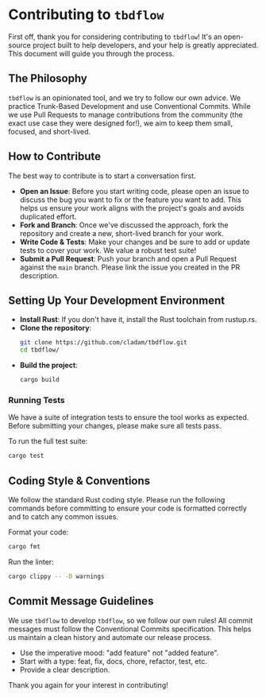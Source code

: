 # Contributing to `tbdflow`

First off, thank you for considering contributing to `tbdflow`! It's an open-source project built to help developers, and your help is greatly appreciated. This document will guide you through the process.

## The Philosophy

`tbdflow` is an opinionated tool, and we try to follow our own advice. We practice Trunk-Based Development and use Conventional Commits. While we use Pull Requests to manage contributions from the community (the exact use case they were designed for!), we aim to keep them small, focused, and short-lived.

## How to Contribute

The best way to contribute is to start a conversation first.

- **Open an Issue**: Before you start writing code, please open an issue to discuss the bug you want to fix or the feature you want to add. This helps us ensure your work aligns with the project's goals and avoids duplicated effort.
- **Fork and Branch**: Once we've discussed the approach, fork the repository and create a new, short-lived branch for your work.
- **Write Code & Tests**: Make your changes and be sure to add or update tests to cover your work. We value a robust test suite!
- **Submit a Pull Request**: Push your branch and open a Pull Request against the `main` branch. Please link the issue you created in the PR description.

## Setting Up Your Development Environment

- **Install Rust**: If you don't have it, install the Rust toolchain from rustup.rs.
- **Clone the repository**:
  ```bash
  git clone https://github.com/cladam/tbdflow.git
  cd tbdflow/
  ```
- **Build the project**:
  ```bash
  cargo build
  ```

### Running Tests
We have a suite of integration tests to ensure the tool works as expected. Before submitting your changes, please make sure all tests pass.

To run the full test suite:
```bash
cargo test
```

## Coding Style & Conventions

We follow the standard Rust coding style. Please run the following commands before committing to ensure your code is formatted correctly and to catch any common issues.

Format your code:
```bash
cargo fmt
```

Run the linter:
```bash
cargo clippy -- -D warnings
```

## Commit Message Guidelines

We use `tbdflow` to develop `tbdflow`, so we follow our own rules! All commit messages must follow the Conventional Commits specification. This helps us maintain a clean history and automate our release process.

- Use the imperative mood: "add feature" not "added feature".
- Start with a type: feat, fix, docs, chore, refactor, test, etc.
- Provide a clear description.

Thank you again for your interest in contributing!

